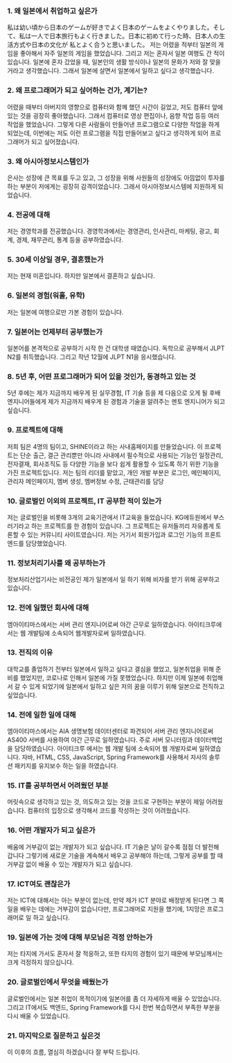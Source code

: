 ### 1. 왜 일본에서 취업하고 싶은가
私は幼い頃から日本のゲームが好きでよく日本のゲームをよくやりました。そして、私は一人で日本旅行もよく行きました。日本に初めて行った時、日本人の生活方式や日本の文化が 私とよく合うと思いました。
저는 어렸을 적부터 일본의 게임을 좋아해서 자주 일본의 게임을 했었습니다. 그리고 저는 혼자서 일본 여행도 간 적이 있습니다. 일본에 혼자 갔었을 때, 일본인의 생활 방식이나 일본의 문화가 저와 잘 맞을거라고 생각했습니다. 그래서 일본에 살면서 일본에서 일하고 싶다고 생각했습니다.
### 2. 왜 프로그래머가 되고 싶어하는 건가, 계기는?
어렸을 때부터 아버지의 영향으로 컴퓨터와 함께 했던 시간이 길었고, 저도 컴퓨터 앞에 있는 것을 굉장히 좋아했습니다. 그래서 컴퓨터로 영상 편집이나, 음향 작업 등등 여러 작업을 했었습니다.
그렇게 다른 사람들이 만들어낸 프로그램으로 다양한 작업을 하게 되었는데, 이번에는 저도 이런 프로그램을 직접 만들어보고 싶다고 생각하게 되어 프로그래머가 되고 싶어졌습니다. 
### 3. 왜 아시아정보시스템인가
은사는 성장에 큰 목표를 두고 있고, 그 성장을 위해 사원들의 성장에도 아낌없이 투자를 하는 부분이 저에게는 굉장히 감격이었습니다. 그래서 아시아정보시스템에 지원하게 되었습니다.
### 4. 전공에 대해
저는 경영학과를 전공했습니다. 경영학과에서는 경영관리, 인사관리, 마케팅, 광고, 회계, 경제, 재무관리, 통계 등을 공부하였습니다.
### 5. 30세 이상일 경우, 결혼했는가
저는 현재 미혼입니다. 하지만 일본에서 결혼하고 싶습니다.
### 6. 일본의 경험(워홀, 유학)
저는 일본에 여행으로만 가본 경험이 있습니다.
### 7. 일본어는 언제부터 공부했는가
일본어를 본격적으로 공부하기 시작 한 건 대학생 때였습니다.  독학으로 공부해서 JLPT N2를 취득했습니다. 그리고 작년 12월에 JLPT N1을 응시했습니다.
### 8. 5년 후, 어떤 프로그래머가 되어 있을 것인가, 동경하고 있는 것
5년 후에는 제가 지금까지 배우게 된 실무경험, IT 기술 등을 제 다음으로 오게 될 후배 엔지니어들에게 제가 지금까지 배우게 된 경험과 기술을 알려주는 멘토 엔지니어가 되고 싶습니다.
### 9. 프로젝트에 대해
저희 팀은 4명의 팀이고, SHINE이라고 하는 사내홈페이지를 만들었습니다.
이 프로젝트는 단순 출근, 결근 관리뿐만 아니라 사내에서 필수적으로 사용되는 기능인 일정관리, 전자결재, 회사조직도 등 다양한 기능을 보다 쉽게 활용할 수 있도록 하기 위한 기능을 가진 프로젝트입니다.
저는 팀의 리더를 맡았고, 개인 개발 부분은 로그인, 메인페이지, 관리자 메인페이지, 멤버 생성, 멤버정보 수정, 근태관리를 담당
### 10. 글로벌인 이외의 프로젝트, IT 공부한 적이 있는가
저는 글로벌인을 비롯해 3개의 교육기관에서 IT교육을 들었습니다.
KG에듀원에서 부스러기라고 하는 프로젝트를 한 경험이 있습니다.
그 프로젝트는 유저들끼리 자유롭게 토론할 수 있는 커뮤니티 사이트였습니다. 저는 거기서 회원가입과 로그인 기능의 프론트엔드를 담당했었습니다.
### 11. 정보처리기사를 왜 공부하는가
정보처리산업기사는 비전공인 제가 일본에서 일 하기 위해 비자를 받기 위해 공부하고 있습니다.
### 12. 전에 일했던 회사에 대해
엠아이티마스에서는 서버 관리 엔지니어로써 야간 근무로 일하였습니다.
아이티크루에서는 웹 개발팀에 소속되어 웹개발자로써 일하였습니다.
### 13. 전직의 이유
대학교를 졸업하기 전부터 일본에서 일하고 싶다고 결심을 했었고, 일본취업을 위해 준비를 했었지만, 코로나로 인해서 일본에 가질 못했었습니다. 하지만 이제 일본에 취업해서 갈 수 있게 되었기에 일본에서 일하고 싶은 저의 꿈을 이루기 위해 일본으로 전직하고 싶었습니다.
### 14. 전에 일한 일에 대해
엠아이티마스에서는 AIA 생명보험 데이터센터로 파견되어 서버 관리 엔지니어로써 AS400 서버를 사용하여 야간 근무로 일하였습니다. 주로 서버 모니터링과 데이터백업을 담당하였습니다.
아이티크루 에서는 웹 개발 팀에 소속되어 웹 개발자로써 일하였습니다. 자바, HTML, CSS, JavaScript, Spring Framework를 사용해서 자사의 솔루션 패키지를 유지보수 하는 일을 하였습니다.
### 15. IT를 공부하면서 어려웠던 부분
머릿속으로 생각하고 있는 것, 의도하고 있는 것을 코드로 구현하는 부분이 제일 어려웠습니다.
컴퓨터의 입장으로 생각해서 코드를 작성하는 것이 어려웠습니다.
### 16. 어떤 개발자가 되고 싶은가
배움에 거부감이 없는 개발자가 되고 싶습니다. IT 기술은 날이 갈수록 점점 더 발전해 갑니다
그렇기에 새로운 기술을 계속해서 배우고 공부해야 하는데, 그렇게 공부를 할 때 거부감 없이 배울 수 있는 개발자가 되고 싶습니다.
### 17. ICT여도 괜찮은가
저는 ICT에 대해서는 아는 부분이 없는데, 만약 제가 ICT 분야로 배정받게 된다면 그 쪽 일을 배우는 데에는 거부감이 없습니다만, 프로그래머로 지원을 했기에, 1지망은 프로그래머로 일 하고 싶습니다.

### 19. 일본에 가는 것에 대해 부모님은 걱정 안하는가
저는 타지에 가서도 혼자서 잘 적응하고, 또한 타지의 경험이 있기 때문에 부모님께서는 크게 걱정하지 않으십니다.
### 20. 글로벌인에서 무엇을 배웠는가
글로벌인에서는 일본 취업이 목적이기에 일본어를 좀 더 자세하게 배울 수 있었습니다. 그리고 IT에서도 백엔드, Spring Framework를 다시 한번 복습하면서 부족한 부분을 다시 배울 수 있었습니다.
### 21. 마지막으로 질문하고 싶은것
이 이후의 흐름, 열심히 하겠습니다 잘 부탁 드립니다.
